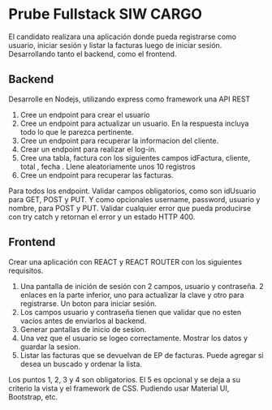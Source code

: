 # Prube Fullstack SIW CARGO


El candidato realizara una aplicación donde pueda registrarse como usuario, iniciar sesión y listar la facturas luego de iniciar sesión. Desarrollando tanto el backend, como el frontend.
## Backend
Desarrolle en Nodejs, utilizando express como framework una API REST
1.	Cree un endpoint para crear el usuario
2.	Cree un endpoint para actualizar un usuario. En la respuesta incluya todo lo que le parezca pertinente.
2.	Cree un endpoint para recuperar la informacion del cliente.
4.	Crear un endpoint para realizar el log-in.
5.	Cree una tabla, factura con los siguientes campos idFactura, cliente, total , fecha . Llene aleatoriamente unos 10 registros
6.	Cree un endpoint para recuperar las facturas.

Para todos los endpoint. Validar campos obligatorios, como son idUsuario para GET, POST y PUT. Y como opcionales username, password, usuario y nombre, para POST y PUT. Validar cualquier error que pueda producirse con try catch y retornan el error y un estado HTTP 400.

## Frontend
Crear una aplicación con REACT y REACT ROUTER con los siguientes requisitos.
1.	Una pantalla de inición de sesión con 2 campos, usuario y contraseña. 2 enlaces en la parte inferior, uno para actualizar la clave y otro para registrarse. Un boton para iniciar sesión.
2.	Los campos usuario y contraseña tienen que validar que no esten vacíos antes de enviarlos al backend. 
3.	Generar pantallas de inicio de sesion.
4.	Una vez que el usuario se logeo correctamente. Mostrar los datos y guardar la sesion.
5.	Listar las facturas que se devuelvan de EP de facturas. Puede agregar si desea un buscado y ordenar la lista.

Los puntos 1, 2, 3 y 4 son obligatorios. El 5 es opcional y se deja a su criterio la vista y el framework de CSS. Pudiendo usar Material UI, Bootstrap, etc.

